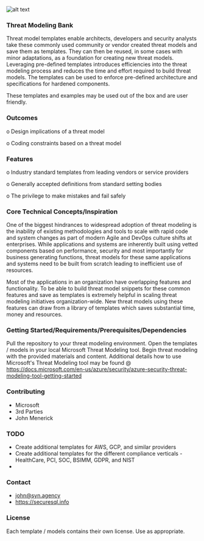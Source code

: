 
![alt text](https://github.com/cloudsriseup/threatmodeling/raw/master/logo.png)



### Threat Modeling Bank
Threat model templates enable architects, developers and security analysts take these commonly used community or vendor created threat models and save them as templates. They can then be reused, in some cases with minor adaptations, as a foundation for creating new threat models. Leveraging pre-defined templates introduces efficiencies into the threat modeling process and reduces the time and effort required to build threat models. The templates can be used to enforce pre-defined architecture and specifications for hardened components.

These templates and examples may be used out of the box and are user friendly.

### Outcomes
o Design implications of a threat model

o Coding constraints based on a threat model

### Features
o Industry standard templates from leading vendors or service providers

o Generally accepted definitions from standard setting bodies

o The privilege to make mistakes and fail safely


### Core Technical Concepts/Inspiration
One of the biggest hindrances to widespread adoption of threat modeling is the inability of existing methodologies and tools to scale with rapid code and system changes as part of modern Agile and DevOps culture shifts at enterprises. While applications and systems are inherently built using vetted components based on performance, security and most importantly for business generating functions, threat models for these same applications and systems need to be built from scratch leading to inefficient use of resources.

Most of the applications in an organization have overlapping features and functionality. To be able to build threat model snippets for these common features and save as templates is extremely helpful in scaling threat modeling initiatives organization-wide. New threat models using these features can draw from a library of templates which saves substantial time, money and resources.

### Getting Started/Requirements/Prerequisites/Dependencies
Pull the repository to your threat modeling environment.  Open the templates / models in your local Microsoft Threat Modeling tool.  Begin threat modeling with the provided materials and content.  Additional details how to use Microsoft's Threat Modeling tool may be found @ https://docs.microsoft.com/en-us/azure/security/azure-security-threat-modeling-tool-getting-started

### Contributing
- Microsoft
- 3rd Parties
- John Menerick


### TODO
- Create additional templates for AWS, GCP, and similar providers
- Create additional templates for the different compliance verticals - HealthCare, PCI, SOC, BSIMM, GDPR, and NIST
- 
### Contact
- john@syn.agency
- https://securesql.info

### License
Each template / models contains their own license.  Use as appropriate.
